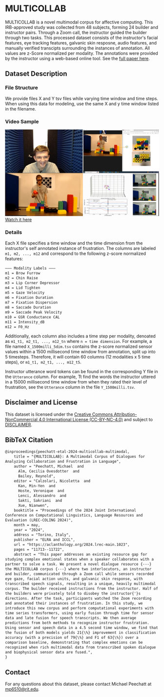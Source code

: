 #  MULTICOLLAB
MULTICOLLAB is a novel multimodal corpus for affective computing. This IRB-approved study was collected from 48 subjects, forming 24 builder and instructor pairs. Through a Zoom call, the instructor guided the builder through two tasks. This processed dataset consists of the instructor's facial features, eye tracking features, galvanic skin resposne, audio features, and manually verified transcipts surrounding the instances of annotation. All values are z-Score normalized per modality. The annotations were provided by the instructor using a web-based online tool. See the [full paper here](https://aclanthology.org/2024.lrec-main.1023.pdf).

## Dataset Description
### File Structure
We provide files X and Y tsv files while varying time window and time steps. When using this data for modeling, use the same X and y time window listed in the filename.

### Video Sample
![Video](./sample.png)
[Watch it here](https://vimeo.com/839024815)

### Details
Each X file specifies a time window and the time dimension from the instructor's self annotated instance of frustration. The columns are labeled `m1, m2, ..., m12` and correspond to the following z-score normalized features:
```
——— Modality Labels ———
m1 = Brow Furrow
m2 = Chin Raise
m3 = Lip Corner Depressor
m4 = Lid Tighten
m5 = Gaze Velocity
m6 = Fixation Duration
m7 = Fixation Dispersion
m8 = Saccade Duration
m9 = Saccade Peak Velocity
m10 = GSR Conductance CAL
m11 = Intensity_dB
m12 = F0_Hz
```
Additionally, each column also includes a time step per modality, denoated as `m1_t1, m2_t1, ..., m12_tn` where `n = time dimension`. For example, a file named `X_1500milli_5dim.tsv` contains the z-score normalized sensor values within a 1500 millisecond time window from annotation, split up into 5 timesteps. Therefore, it will contain 60 columns (12 modalities x 5 time steps), or `m1_t1, m2_t1, ..., m12_t5`.

Instructor utterance word tokens can be found in the corresponding Y file in the `Utterance` column. For example, Tt find the words the instructor uttered in a 15000 millisecond time window from when they rated their level of frustration, see the `Utterance` column in the file `Y_1500milli.tsv`.

## Disclaimer and License
This dataset is licensed under the <a href="https://creativecommons.org/licenses/by-nc/4.0/" target="_blank">Creative Commons Attribution-NonCommercial 4.0 International License (CC-BY-NC-4.0)</a> and subject to [DISCLAIMER](DISCLAIMER.txt). 

## BibTeX Citation
```
@inproceedings{peechatt-etal-2024-multicollab-multimodal,
    title = "{MULTICOLLAB}: A Multimodal Corpus of Dialogues for Analyzing Collaboration and Frustration in Language",
    author = "Peechatt, Michael  and
      Alm, Cecilia Ovesdotter  and
      Bailey, Reynold",
    editor = "Calzolari, Nicoletta  and
      Kan, Min-Yen  and
      Hoste, Veronique  and
      Lenci, Alessandro  and
      Sakti, Sakriani  and
      Xue, Nianwen",
    booktitle = "Proceedings of the 2024 Joint International Conference on Computational Linguistics, Language Resources and Evaluation (LREC-COLING 2024)",
    month = may,
    year = "2024",
    address = "Torino, Italy",
    publisher = "ELRA and ICCL",
    url = "https://aclanthology.org/2024.lrec-main.1023",
    pages = "11713--11722",
    abstract = "This paper addresses an existing resource gap for studying complex emotional states when a speaker collaborates with a partner to solve a task. We present a novel dialogue resource {---} the MULTICOLLAB corpus {---} where two interlocutors, an instructor and builder, communicated through a Zoom call while sensors recorded eye gaze, facial action units, and galvanic skin response, with transcribed speech signals, resulting in a unique, heavily multimodal corpus. The builder received instructions from the instructor. Half of the builders were privately told to disobey the instructor{'}s directions. After the task, participants watched the Zoom recording and annotated their instances of frustration. In this study, we introduce this new corpus and perform computational experiments with time series transformers, using early fusion through time for sensor data and late fusion for speech transcripts. We then average predictions from both methods to recognize instructor frustration. Using sensor and speech data in a 4.5 second time window, we find that the fusion of both models yields 21{\%} improvement in classification accuracy (with a precision of 79{\%} and F1 of 63{\%}) over a comparison baseline, demonstrating that complex emotions can be recognized when rich multimodal data from transcribed spoken dialogue and biophysical sensor data are fused.",
}
```
 
## Contact
For any questions about this dataset, please contact Michael Peechatt at [mp6510@rit.edu](mailto:mp6510@rit.edu).
